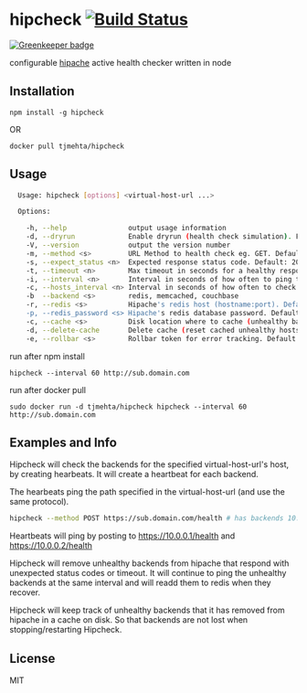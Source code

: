 hipcheck [![Build Status](https://travis-ci.org/Runnable/hipcheck.png)](https://travis-ci.org/Runnable/hipcheck)
======================

[![Greenkeeper badge](https://badges.greenkeeper.io/direktspeed/hipcheck-memcached.svg)](https://greenkeeper.io/)

configurable [hipache](https://github.com/dotcloud/hipache) active health checker written in node

## Installation

`npm install -g hipcheck`

OR

`docker pull tjmehta/hipcheck`

## Usage

```bash
  Usage: hipcheck [options] <virtual-host-url ...>

  Options:

    -h, --help               output usage information
    -d, --dryrun             Enable dryrun (health check simulation). Flag.
    -V, --version            output the version number
    -m, --method <s>         URL Method to health check eg. GET. Default: GET
    -s, --expect_status <n>  Expected response status code. Default: 200
    -t, --timeout <n>        Max timeout in seconds for a healthy response. Default: 3
    -i, --interval <n>       Interval in seconds of how often to ping the domain. Default: 3
    -c, --hosts_interval <n> Interval in seconds of how often to check for host changes. Default: 3
    -b  --backend <s>        redis, memcached, couchbase
    -r, --redis <s>          Hipache's redis host (hostname:port). Default: localhost:6379
    -p, --redis_password <s> Hipache's redis database password. Default: undefined
    -c, --cache <s>          Disk location where to cache (unhealthy backends that hipcheck has removed - see examples section)
    -d, --delete-cache       Delete cache (reset cached unhealthy hosts - see examples section)
    -e, --rollbar <s>        Rollbar token for error tracking. Default: undefined
```

run after npm install

`hipcheck --interval 60 http://sub.domain.com`

run after docker pull

`sudo docker run -d tjmehta/hipcheck hipcheck --interval 60 http://sub.domain.com`

## Examples and Info

Hipcheck will check the backends for the specified virtual-host-url's host,
by creating hearbeats. It will create a heartbeat for each backend.

The hearbeats ping the path specified in the virtual-host-url (and use the same protocol).

```bash
hipcheck --method POST https://sub.domain.com/health # has backends 10.0.0.1 and 10.0.0.2
```
Heartbeats will ping by posting to https://10.0.0.1/health and https://10.0.0.2/health

Hipcheck will remove unhealthy backends from hipache that respond with unexpected status codes or timeout.
It will continue to ping the unhealthy backends at the same interval and will readd them to redis when
they recover.

Hipcheck will keep track of unhealthy backends that it has removed from hipache in a cache on disk.
So that backends are not lost when stopping/restarting Hipcheck.

## License

MIT
